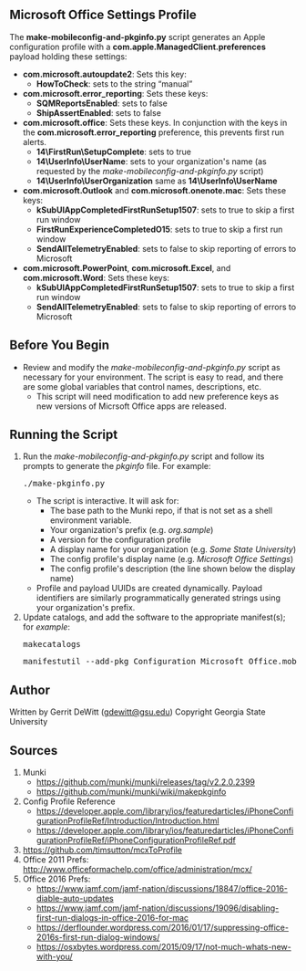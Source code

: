    Microsoft Office Settings Profile
   ----------
   The **make-mobileconfig-and-pkginfo.py** script generates an Apple configuration profile with a **com.apple.ManagedClient.preferences** payload holding these settings:
   * **com.microsoft.autoupdate2**: Sets this key:
      - **HowToCheck**: sets to the string “manual”
   * **com.microsoft.error_reporting**: Sets these keys:
      -  **SQMReportsEnabled**: sets to false
      -  **ShipAssertEnabled**: sets to false
   * **com.microsoft.office**: Sets these keys.  In conjunction with the keys in the **com.microsoft.error_reporting** preference, this prevents first run alerts.
      - **14\FirstRun\SetupComplete**: sets to true
      - **14\UserInfo\UserName**: sets to your organization's name (as requested by the *make-mobileconfig-and-pkginfo.py* script)
      - **14\UserInfo\UserOrganization** same as **14\UserInfo\UserName**
   * **com.microsoft.Outlook** and **com.microsoft.onenote.mac**: Sets these keys:
      - **kSubUIAppCompletedFirstRunSetup1507**: sets to true to skip a first run window
      - **FirstRunExperienceCompletedO15**: sets to true to skip a first run window
      - **SendAllTelemetryEnabled**: sets to false to skip reporting of errors to Microsoft
   * **com.microsoft.PowerPoint**, **com.microsoft.Excel**, and **com.microsoft.Word**: Sets these keys:
      - **kSubUIAppCompletedFirstRunSetup1507**: sets to true to skip a first run window
      - **SendAllTelemetryEnabled**: sets to false to skip reporting of errors to Microsoft

   Before You Begin
   ----------
   * Review and modify the *make-mobileconfig-and-pkginfo.py* script as necessary for your environment.  The script is easy to read, and there are some global variables that control names, descriptions, etc.
      - This script will need modification to add new preference keys as new versions of Micrsoft Office apps are released.

   Running the Script
   ----------
   1. Run the *make-mobileconfig-and-pkginfo.py* script and follow its prompts to generate the *pkginfo* file.  For example:
      <pre>./make-pkginfo.py</pre>
      * The script is interactive.  It will ask for:
         - The base path to the Munki repo, if that is not set as a shell environment variable.
         - Your organization's prefix (e.g. *org.sample*)
         - A version for the configuration profile
         - A display name for your organization (e.g. *Some State University*)
         - The config profile's display name (e.g. *Microsoft Office Settings*)
         - The config profile's description (the line shown below the display name)
      * Profile and payload UUIDs are created dynamically. Payload identifiers are similarly programmatically generated strings using your organization's prefix.
   2. Update catalogs, and add the software to the appropriate manifest(s); for *example*:
      <pre>makecatalogs</pre>
      <pre>manifestutil --add-pkg Configuration_Microsoft_Office.mobileconfig --section managed_installs --manifest common_optional_installs</pre>


   Author
   ----------
   Written by Gerrit DeWitt (gdewitt@gsu.edu)
   Copyright Georgia State University

   Sources
   ----------
   1. Munki
      * https://github.com/munki/munki/releases/tag/v2.2.0.2399
      * https://github.com/munki/munki/wiki/makepkginfo
   2. Config Profile Reference
      * https://developer.apple.com/library/ios/featuredarticles/iPhoneConfigurationProfileRef/Introduction/Introduction.html
      * https://developer.apple.com/library/ios/featuredarticles/iPhoneConfigurationProfileRef/iPhoneConfigurationProfileRef.pdf
   3. https://github.com/timsutton/mcxToProfile
   4. Office 2011 Prefs: http://www.officeformachelp.com/office/administration/mcx/
   5. Office 2016 Prefs:
      * https://www.jamf.com/jamf-nation/discussions/18847/office-2016-diable-auto-updates
      * https://www.jamf.com/jamf-nation/discussions/19096/disabling-first-run-dialogs-in-office-2016-for-mac
      * https://derflounder.wordpress.com/2016/01/17/suppressing-office-2016s-first-run-dialog-windows/
      * https://osxbytes.wordpress.com/2015/09/17/not-much-whats-new-with-you/

